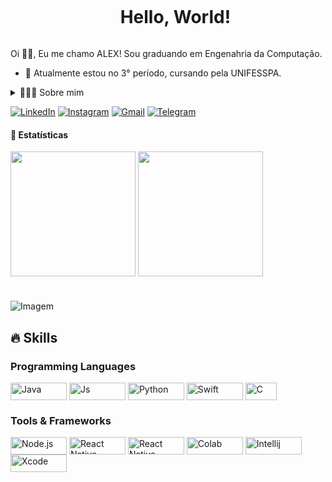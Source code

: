 <!--título-->
<div id="user-content-toc">
  <ul align="center">
    <summary><h1 style="display: inline-block">Hello, World!</h1></summary>
</div>
    

<!-- Presentation -->
<p>
  Oi 👋🏻, Eu me chamo ALEX! Sou graduando em Engenahria da Computação.

  - 👾 Atualmente estou no 3° período, cursando pela UNIFESSPA.
</p>

<!-- Dropdown -->
<details>
  <summary>🧑🏻‍💻 Sobre mim</summary>

  - 💬 Possuo 19 anos, sou natural de Rondon do Pará, mas atualmente resido em Marabá onde curso Sistemas de Informação pela UNIFESSPA (Universidade Federal do Sul e Sudeste do Pará). Tenho contato com diversas linguagens de programação, dentre elas: Java, JavaScript, Python, Swift, C. 

  - 🎮 Sou um amante de futebol, animes, filmes e jogos. Admirador das diversas tecnologias existentes, procurando sempre me manter atualizado sobre as diversas criações que surgem diariamente. \o/
</details>

<!-- Links -->
[![LinkedIn](https://img.shields.io/badge/LinkedIn-0077B5?style=for-the-badge&logo=linkedin&logoColor=white)](https://www.linkedin.com/in/igor-santos-b70b35271)
[![Instagram](https://img.shields.io/badge/Instagram-E4405F?style=for-the-badge&logo=instagram&logoColor=white)](https://www.instagram.com/igorsxntos?igsh=MW4xNWJkdGduNzBsbQ==)
[![Gmail](https://img.shields.io/badge/Gmail-D14836?style=for-the-badge&logo=gmail&logoColor=white)](mailto:igorsantosigor272@gmail.com)
[![Telegram](https://img.shields.io/badge/Telegram-2CA5E0?style=for-the-badge&logo=telegram&logoColor=white)](https://t.me/igorsxntos)

<!-- GithubStats -->
#### 🎯 Estatísticas
<div align=left>
  <img height=200 align="center" src="https://github-readme-stats.vercel.app/api?username=correasouza&theme=tokyonight&hide_border=false&include_all_commits=false&count_private=false&show_icons=true&line_height=29&locale=pt-br&rank_icon=github">
  <img height=200 align="center" src="https://github-readme-stats.vercel.app/api/top-langs/?username=correasouza&theme=tokyonight&hide_border=false&include_all_commits=false&count_private=false&layout=donut">
</div>

#
<!-- GIF -->
<p align="left">
  <img align="center" src="https://media.giphy.com/media/v1.Y2lkPTc5MGI3NjExYW1jOG90dWNwMGcwYjNta2NvNG02aTZmaTM0cG93ZHF5eDY5a3FzbSZlcD12MV9pbnRlcm5hbF9naWZfYnlfaWQmY3Q9Zw/SO8sDJQB8LXBS/giphy.gif" alt="Imagem">
</p>

## 🔥 Skills
<!-- Skills: Programming Languages -->
  <div style="flex-basis: 48%;">
    <h3>Programming Languages</h3>
    <img align="center" alt="Java" height="28" width="90" src="https://img.shields.io/badge/Java-ED8B00?style=for-the-badge&logo=openjdk&logoColor=white">
    <img align="center" alt="Js" height="28" width="90" src="https://img.shields.io/badge/JavaScript-323330?style=for-the-badge&logo=javascript&logoColor=F7DF1E">
    <img align="center" alt="Python" height="28" width="90" src="https://img.shields.io/badge/Python-3776AB?style=for-the-badge&logo=python&logoColor=white">
    <img align="center" alt="Swift" height="28" width="90" src="https://img.shields.io/badge/Swift-FA7343?style=for-the-badge&logo=swift&logoColor=white">
    <img align="center" alt="C" height="28" width="50" src="https://img.shields.io/badge/C-00599C?style=for-the-badge&logo=c&logoColor=white">
  </div>
  
  <!-- Skills: Tools & Frameworks -->
  <div style="flex-basis: 48%;">
    <h3>Tools & Frameworks</h3>
    <img align="center" alt="Node.js" height="28" width="90" src="https://img.shields.io/badge/Node.js-43853D?style=for-the-badge&logo=node.js&logoColor=white">
    <img align="center" alt="React Native" height="28" width="90" src="https://img.shields.io/badge/React_Native-20232A?style=for-the-badge&logo=react&logoColor=61DAFB">
    <img align="center" alt="React Native" height="28" width="90" src="https://img.shields.io/badge/GIT-E44C30?style=for-the-badge&logo=git&logoColor=white">
    <img align="center" alt="Colab" height="28" width="90" src="https://img.shields.io/badge/Colab-F9AB00?style=for-the-badge&logo=googlecolab&color=525252">
    <img align="center" alt="Intellij" height="28" width="90" src="https://img.shields.io/badge/IntelliJ_IDEA-000000.svg?style=for-the-badge&logo=intellij-idea&logoColor=white">
    <img align="center" alt="Xcode" height="28" width="90" src="https://img.shields.io/badge/Xcode-007ACC?style=for-the-badge&logo=Xcode&logoColor=white">
    
    
  </div>
